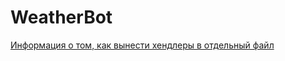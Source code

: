 # WeatherBot
[Информация о том, как вынести хендлеры в отдельный файл](https://qna.habr.com/q/1144808)